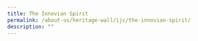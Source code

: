 ```yaml
---
title: The Innovian Spirit
permalink: /about-us/heritage-wall/ijc/the-innovian-spirit/
description: ""
---
```

